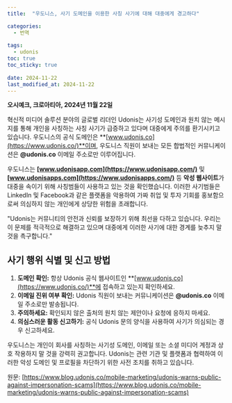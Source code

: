 ```yaml
---
title:  "우도니스, 사기 도메인을 이용한 사칭 사기에 대해 대중에게 경고하다"

categories:
  - 번역
  
tags:
  - udonis
toc: true
toc_sticky: true
 
date: 2024-11-22
last_modified_at: 2024-11-22
---
```

**오시예크, 크로아티아, 2024년 11월 22일**

혁신적 미디어 솔루션 분야의 글로벌 리더인 Udonis는 사기성 도메인과 원치 않는 메시지를 통해 개인을 사칭하는 사칭 사기가 급증하고 있다며 대중에게 주의를 환기시키고 있습니다. 우도니스의 공식 도메인은 **[www.udonis.co](https://www.udonis.co/)**이며, 우도니스 직원이 보내는 모든 합법적인 커뮤니케이션은 **@udonis.co** 이메일 주소로만 이루어집니다.

우도니스는 **[www.udonisapp.com](https://www.udonisapp.com/)** 및 **[www.udonisapps.com](https://www.udonisapps.com/)** 등 **악성 웹사이트**가 대중을 속이기 위해 사칭범들이 사용하고 있는 것을 확인했습니다. 이러한 사기범들은 LinkedIn 및 Facebook과 같은 플랫폼을 악용하여 가짜 취업 및 투자 기회를 홍보함으로써 의심하지 않는 개인에게 상당한 위험을 초래합니다.

"Udonis는 커뮤니티의 안전과 신뢰를 보장하기 위해 최선을 다하고 있습니다. 우리는 이 문제를 적극적으로 해결하고 있으며 대중에게 이러한 사기에 대한 경계를 늦추지 말 것을 촉구합니다."

## **사기 행위 식별 및 신고 방법**

1.  **도메인 확인:** 항상 Udonis 공식 웹사이트인 **[www.udonis.co](https://www.udonis.co/)**에 접속하고 있는지 확인하세요.
2.  **이메일 진위 여부 확인:** Udonis 직원이 보내는 커뮤니케이션은 **@udonis.co** 이메일 주소로만 발송됩니다.
3.  **주의하세요:** 확인되지 않은 출처의 원치 않는 제안이나 요청에 응하지 마세요.
4.  **의심스러운 활동 신고하기:** 공식 Udonis 문의 양식을 사용하여 사기가 의심되는 경우 신고하세요.

우도니스는 개인이 회사를 사칭하는 사기성 도메인, 이메일 또는 소셜 미디어 계정과 상호 작용하지 말 것을 강력히 권고합니다. Udonis는 관련 기관 및 플랫폼과 협력하여 이러한 악성 도메인 및 프로필을 차단하기 위한 사전 조치를 취하고 있습니다.

원문: [https://www.blog.udonis.co/mobile-marketing/udonis-warns-public-against-impersonation-scams](https://www.blog.udonis.co/mobile-marketing/udonis-warns-public-against-impersonation-scams)